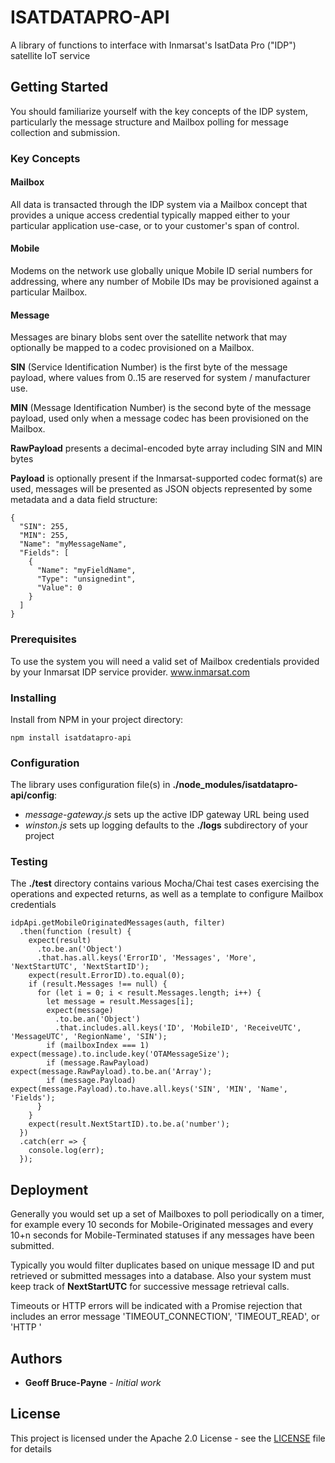 # ISATDATAPRO-API

A library of functions to interface with Inmarsat's IsatData Pro ("IDP") satellite IoT service

## Getting Started

You should familiarize yourself with the key concepts of the IDP system, particularly the message structure 
and Mailbox polling for message collection and submission.

### Key Concepts

#### Mailbox

All data is transacted through the IDP system via a Mailbox concept that provides a unique access credential 
typically mapped either to your particular application use-case, or to your customer's span of control.

#### Mobile

Modems on the network use globally unique Mobile ID serial numbers for addressing, where any number of 
Mobile IDs may be provisioned against a particular Mailbox.

#### Message

Messages are binary blobs sent over the satellite network that may optionally be mapped to a codec 
provisioned on a Mailbox.

**SIN** (Service Identification Number) is the first byte of the message payload, 
where values from 0..15 are reserved for system / manufacturer use.

**MIN** (Message Identification Number) is the second byte of the message payload, 
used only when a message codec has been provisioned on the Mailbox.

**RawPayload** presents a decimal-encoded byte array including SIN and MIN bytes

**Payload** is optionally present if the Inmarsat-supported codec format(s) are used, messages will be presented 
as JSON objects represented by some metadata and a data field structure:
```
{
  "SIN": 255,
  "MIN": 255,
  "Name": "myMessageName",
  "Fields": [
    {
      "Name": "myFieldName",
      "Type": "unsignedint",
      "Value": 0
    }
  ]
}
```

### Prerequisites

To use the system you will need a valid set of Mailbox credentials provided by your Inmarsat IDP service provider.
www.inmarsat.com

### Installing

Install from NPM in your project directory:
```
npm install isatdatapro-api
```

### Configuration

The library uses configuration file(s) in **./node_modules/isatdatapro-api/config**:

* *message-gateway.js* sets up the active IDP gateway URL being used
* *winston.js* sets up logging defaults to the **./logs** subdirectory of your project

### Testing

The **./test** directory contains various Mocha/Chai test cases exercising the operations
and expected returns, as well as a template to configure Mailbox credentials

```
idpApi.getMobileOriginatedMessages(auth, filter)
  .then(function (result) {
    expect(result)
      .to.be.an('Object')
      .that.has.all.keys('ErrorID', 'Messages', 'More', 'NextStartUTC', 'NextStartID');
    expect(result.ErrorID).to.equal(0);
    if (result.Messages !== null) {
      for (let i = 0; i < result.Messages.length; i++) {
        let message = result.Messages[i];
        expect(message)
          .to.be.an('Object')
          .that.includes.all.keys('ID', 'MobileID', 'ReceiveUTC', 'MessageUTC', 'RegionName', 'SIN');
        if (mailboxIndex === 1) expect(message).to.include.key('OTAMessageSize');
        if (message.RawPayload) expect(message.RawPayload).to.be.an('Array');
        if (message.Payload) expect(message.Payload).to.have.all.keys('SIN', 'MIN', 'Name', 'Fields');
      }
    }
    expect(result.NextStartID).to.be.a('number');
  })
  .catch(err => {
    console.log(err);
  });
```

## Deployment

Generally you would set up a set of Mailboxes to poll periodically on a timer, for example every 10 seconds 
for Mobile-Originated messages and every 10+n seconds for Mobile-Terminated statuses if any messages have 
been submitted.

Typically you would filter duplicates based on unique message ID and put retrieved 
or submitted messages into a database.  Also your system must keep track of **NextStartUTC** 
for successive message retrieval calls.

Timeouts or HTTP errors will be indicated with a Promise rejection that includes an error message
'TIMEOUT_CONNECTION', 'TIMEOUT_READ', or 'HTTP <errorCode>'

## Authors

* **Geoff Bruce-Payne** - *Initial work*

## License

This project is licensed under the Apache 2.0 License - see the [LICENSE](LICENSE) file for details
